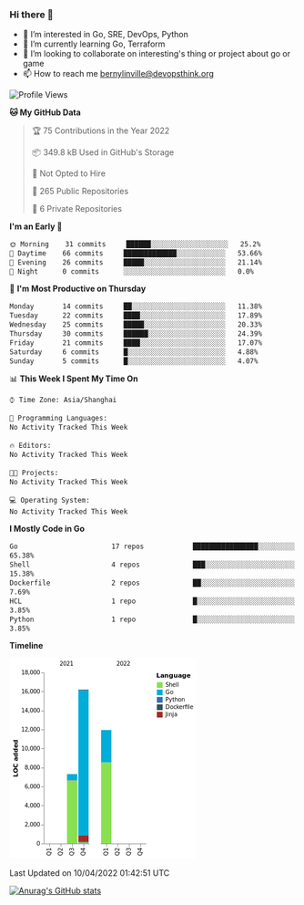 ### Hi there 👋

- 👀 I’m interested in Go, SRE, DevOps, Python
- 🌱 I’m currently learning Go, Terraform
- 👯 I’m looking to collaborate on interesting's thing or project about go or game
- 📫 How to reach me bernylinville@devopsthink.org

<!--START_SECTION:waka-->
![Profile Views](http://img.shields.io/badge/Profile%20Views-0-blue)

**🐱 My GitHub Data** 

> 🏆 75 Contributions in the Year 2022
 > 
> 📦 349.8 kB Used in GitHub's Storage 
 > 
> 🚫 Not Opted to Hire
 > 
> 📜 265 Public Repositories 
 > 
> 🔑 6 Private Repositories  
 > 
**I'm an Early 🐤** 

```text
🌞 Morning    31 commits     ██████░░░░░░░░░░░░░░░░░░░   25.2% 
🌆 Daytime    66 commits     █████████████░░░░░░░░░░░░   53.66% 
🌃 Evening    26 commits     █████░░░░░░░░░░░░░░░░░░░░   21.14% 
🌙 Night      0 commits      ░░░░░░░░░░░░░░░░░░░░░░░░░   0.0%

```
📅 **I'm Most Productive on Thursday** 

```text
Monday       14 commits     ██░░░░░░░░░░░░░░░░░░░░░░░   11.38% 
Tuesday      22 commits     ████░░░░░░░░░░░░░░░░░░░░░   17.89% 
Wednesday    25 commits     █████░░░░░░░░░░░░░░░░░░░░   20.33% 
Thursday     30 commits     ██████░░░░░░░░░░░░░░░░░░░   24.39% 
Friday       21 commits     ████░░░░░░░░░░░░░░░░░░░░░   17.07% 
Saturday     6 commits      █░░░░░░░░░░░░░░░░░░░░░░░░   4.88% 
Sunday       5 commits      █░░░░░░░░░░░░░░░░░░░░░░░░   4.07%

```


📊 **This Week I Spent My Time On** 

```text
⌚︎ Time Zone: Asia/Shanghai

💬 Programming Languages: 
No Activity Tracked This Week

🔥 Editors: 
No Activity Tracked This Week

🐱‍💻 Projects: 
No Activity Tracked This Week

💻 Operating System: 
No Activity Tracked This Week

```

**I Mostly Code in Go** 

```text
Go                       17 repos            ████████████████░░░░░░░░░   65.38% 
Shell                    4 repos             ███░░░░░░░░░░░░░░░░░░░░░░   15.38% 
Dockerfile               2 repos             ██░░░░░░░░░░░░░░░░░░░░░░░   7.69% 
HCL                      1 repo              █░░░░░░░░░░░░░░░░░░░░░░░░   3.85% 
Python                   1 repo              █░░░░░░░░░░░░░░░░░░░░░░░░   3.85%

```


**Timeline**

![Chart not found](https://raw.githubusercontent.com/bernylinville/bernylinville/main/charts/bar_graph.png) 


 Last Updated on 10/04/2022 01:42:51 UTC
<!--END_SECTION:waka-->

[![Anurag's GitHub stats](https://github-readme-stats.vercel.app/api?username=bernylinville)](https://github.com/anuraghazra/github-readme-stats)


<!--
**kylechou-dunk/kylechou-dunk** is a ✨ _special_ ✨ repository because its `README.md` (this file) appears on your GitHub profile.

Here are some ideas to get you started:

- 🔭 I’m currently working on ...
- 🌱 I’m currently learning ...
- 👯 I’m looking to collaborate on ...
- 🤔 I’m looking for help with ...
- 💬 Ask me about ...
- 📫 How to reach me: ...
- 😄 Pronouns: ...
- ⚡ Fun fact: ...
-->
